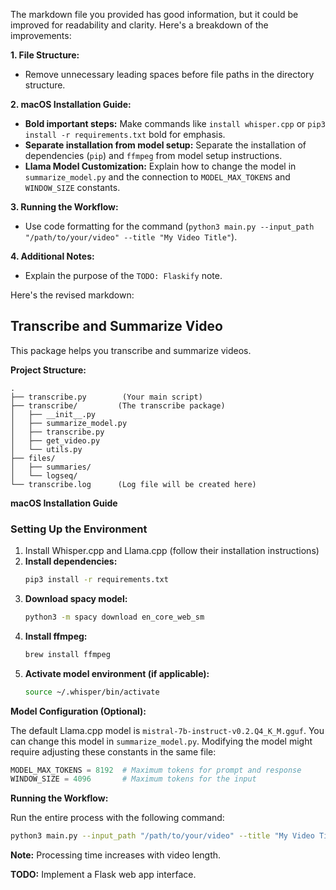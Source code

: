 The markdown file you provided has good information, but it could be improved for readability and clarity. Here's a breakdown of the improvements:

**1. File Structure:**

* Remove unnecessary leading spaces before file paths in the directory structure.

**2. macOS Installation Guide:**

*  **Bold important steps:** Make commands like `install whisper.cpp` or `pip3 install -r requirements.txt` bold for emphasis.
*  **Separate installation from model setup:** Separate the installation of dependencies (`pip`) and `ffmpeg` from model setup instructions.
*  **Llama Model Customization:** Explain how to change the model in `summarize_model.py` and the connection to `MODEL_MAX_TOKENS` and `WINDOW_SIZE` constants. 

**3. Running the Workflow:**

*  Use code formatting for the command (`python3 main.py --input_path "/path/to/your/video" --title "My Video Title"`).

**4. Additional Notes:**

*  Explain the purpose of the `TODO: Flaskify` note. 

Here's the revised markdown:

## Transcribe and Summarize Video

This package helps you transcribe and summarize videos.

**Project Structure:**

```
.
├── transcribe.py        (Your main script)
├── transcribe/         (The transcribe package)
│   ├── __init__.py
│   ├── summarize_model.py
│   ├── transcribe.py
│   ├── get_video.py
│   └── utils.py
├── files/
│   ├── summaries/
│   └── logseq/
└── transcribe.log      (Log file will be created here)
```

**macOS Installation Guide**

### Setting Up the Environment

1. Install Whisper.cpp and Llama.cpp (follow their installation instructions)
2. **Install dependencies:**
    ```bash
    pip3 install -r requirements.txt
    ```
3. **Download spacy model:**
    ```bash
    python3 -m spacy download en_core_web_sm
    ```
4. **Install ffmpeg:**
    ```bash
    brew install ffmpeg
    ```
5. **Activate model environment (if applicable):**
    ```bash
    source ~/.whisper/bin/activate
    ```

**Model Configuration (Optional):**

The default Llama.cpp model is `mistral-7b-instruct-v0.2.Q4_K_M.gguf`. You can change this model in `summarize_model.py`. Modifying the model might require adjusting these constants in the same file:

```python
MODEL_MAX_TOKENS = 8192  # Maximum tokens for prompt and response
WINDOW_SIZE = 4096       # Maximum tokens for the input
```

**Running the Workflow:**

Run the entire process with the following command:

```bash
python3 main.py --input_path "/path/to/your/video" --title "My Video Title"
```

**Note:** Processing time increases with video length.

**TODO:** Implement a Flask web app interface.
